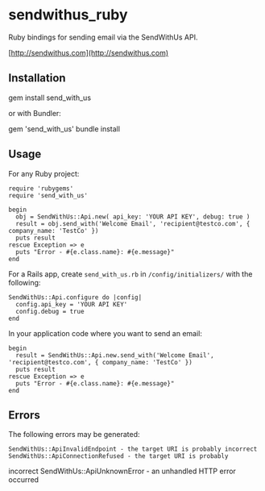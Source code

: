 # sendwithus_ruby

Ruby bindings for sending email via the SendWithUs API.

[http://sendwithus.com](http://sendwithus.com)

## Installation

  gem install send_with_us

or with Bundler:

  gem 'send_with_us'
  bundle install

## Usage

For any Ruby project:

    require 'rubygems'
    require 'send_with_us'

    begin
      obj = SendWithUs::Api.new( api_key: 'YOUR API KEY', debug: true )
      result = obj.send_with('Welcome Email', 'recipient@testco.com', { company_name: 'TestCo' })
      puts result
    rescue Exception => e
      puts "Error - #{e.class.name}: #{e.message}"
    end

For a Rails app, create `send_with_us.rb` in `/config/initializers/`
with the following:

    SendWithUs::Api.configure do |config|
      config.api_key = 'YOUR API KEY'
      config.debug = true
    end

In your application code where you want to send an email:

    begin
      result = SendWithUs::Api.new.send_with('Welcome Email', 'recipient@testco.com', { company_name: 'TestCo' })
      puts result
    rescue Exception => e
      puts "Error - #{e.class.name}: #{e.message}"
    end

## Errors

The following errors may be generated:

    SendWithUs::ApiInvalidEndpoint - the target URI is probably incorrect
    SendWithUs::ApiConnectionRefused - the target URI is probably
  incorrect
    SendWithUs::ApiUnknownError - an unhandled HTTP error occurred
